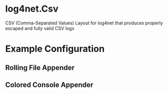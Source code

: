 # log4net.Csv
CSV (Comma-Separated Values) Layout for log4net that produces properly escaped and fully valid CSV logs

# Example Configuration
## Rolling File Appender
## Colored Console Appender
